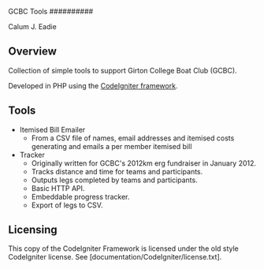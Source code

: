 GCBC Tools
##########

Calum J. Eadie

Overview
--------

Collection of simple tools to support Girton College Boat Club (GCBC).

Developed in PHP using the [CodeIgniter framework](http://codeigniter.com/).

Tools
-----

* Itemised Bill Emailer
    * From a CSV file of names, email addresses and itemised costs generating and emails a per member itemised bill
* Tracker
    * Originally written for GCBC's 2012km erg fundraiser in January 2012.
    * Tracks distance and time for teams and participants.
    * Outputs legs completed by teams and participants.
    * Basic HTTP API.
    * Embeddable progress tracker.
    * Export of legs to CSV.

Licensing
---------

This copy of the CodeIgniter Framework is licensed under the old style CodeIgniter license. See [documentation/CodeIgniter/license.txt].
